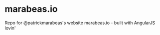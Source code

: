 marabeas.io
===========

Repo for @patrickmarabeas's website marabeas.io - built with AngularJS lovin'
